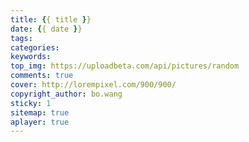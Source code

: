 ```yaml
---
title: {{ title }}
date: {{ date }}
tags: 
categories:
keywords:
top_img: https://uploadbeta.com/api/pictures/random
comments: true
cover: http://lorempixel.com/900/900/
copyright_author: bo.wang
sticky: 1
sitemap: true
aplayer: true
---
```

